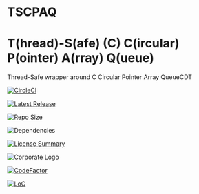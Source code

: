 # TSCPAQ
T(hread)-S(afe) (C) C(ircular) P(ointer) A(rray) Q(ueue)
==========
Thread-Safe wrapper around C Circular Pointer Array QueueCDT

[![CircleCI](https://img.shields.io/circleci/build/github/InnovAnon-Inc/TSCPAQ/?color=%23FF1100&logo=InnovAnon%2C%20Inc.&logoColor=%23FF1133&style=plastic)](https://circleci.com/gh/InnovAnon-Inc/TSCPAQ/)

[![Latest Release](https://img.shields.io/github/commits-since/InnovAnon-Inc/TSCPAQ//latest?color=%23FF1100&include_prereleases&logo=InnovAnon%2C%20Inc.&logoColor=%23FF1133&style=plastic)](https://github.com/InnovAnon-Inc/TSCPAQ//releases/latest)

[![Repo Size](https://img.shields.io/github/repo-size/InnovAnon-Inc/TSCPAQ/?color=%23FF1100&logo=InnovAnon%2C%20Inc.&logoColor=%23FF1133&style=plastic)](https://github.com/InnovAnon-Inc/TSCPAQ/)

![Dependencies](https://img.shields.io/librariesio/github/InnovAnon-Inc/TSCPAQ/?color=%23FF1100&style=plastic)

[![License Summary](https://img.shields.io/github/license/InnovAnon-Inc/TSCPAQ/?color=%23FF1100&label=Free%20Code%20for%20a%20Free%20World%21&logo=InnovAnon%2C%20Inc.&logoColor=%23FF1133&style=plastic)](https://tldrlegal.com/license/unlicense#summary)

![Corporate Logo](https://i.imgur.com/UD8y4Is.gif)

[![CodeFactor](https://www.codefactor.io/repository/github/InnovAnon-Inc/TSCPAQ/badge)](https://www.codefactor.io/repository/github/InnovAnon-Inc/TSCPAQ/)

[![LoC](https://tokei.rs/b1/github/InnovAnon-Inc/TSCPAQ/?category=code)](https://github.com/InnovAnon-Inc/TSCPAQ/)

